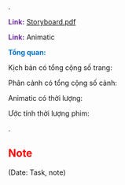 .

<span style="font-weight:bold; color:rgb(112, 48, 160)">Link:</span> [Storyboard.pdf](file:///D:%5CPROJECTS%5CPan&Beri%5C2.Production%5CSeason%202%5CSS2Ep02-NgaVaoLongDat%5C3.Storyboard%5CStoryboard.pdf)

<span style="font-weight:bold; color:rgb(112, 48, 160)">Link:</span> Animatic

<span style="font-weight:bold; color:rgb(0, 112, 192)">Tổng quan:</span> 

Kịch bản có tổng cộng số trang:

Phân cảnh có tổng cộng số cảnh:

Animatic có thời lượng: 

Ước tính thời lượng phim:

.

## <span style="color:rgb(255, 0, 0)">Note</span> 
(Date: Task, note)




